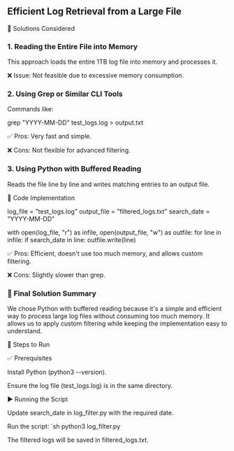 ## Efficient Log Retrieval from a Large File

📌 Solutions Considered

### 1. Reading the Entire File into Memory

This approach loads the entire 1TB log file into memory and processes it.

 ❌ Issue: Not feasible due to excessive memory consumption.

### 2. Using Grep or Similar CLI Tools

Commands like:

grep "YYYY-MM-DD" test_logs.log > output.txt

✅ Pros: Very fast and simple.

❌ Cons: Not flexible for advanced filtering.

### 3. Using Python with Buffered Reading

Reads the file line by line and writes matching entries to an output file.

📌 Code Implementation

log_file = "test_logs.log"
output_file = "filtered_logs.txt"
search_date = "YYYY-MM-DD"

with open(log_file, "r") as infile, open(output_file, "w") as outfile:
    for line in infile:
        if search_date in line:
            outfile.write(line)

✅ Pros: Efficient, doesn't use too much memory, and allows custom filtering.

❌ Cons: Slightly slower than grep.

### 🎯 Final Solution Summary

We chose Python with buffered reading because it's a simple and efficient way to process large log files without consuming too much memory. It allows us to apply custom filtering while keeping the implementation easy to understand.

🚀 Steps to Run

✅ Prerequisites

Install Python (python3 --version).

Ensure the log file (test_logs.log) is in the same directory.

▶️ Running the Script

Update search_date in log_filter.py with the required date.

Run the script:
`sh 
python3 log_filter.py

The filtered logs will be saved in filtered_logs.txt.
